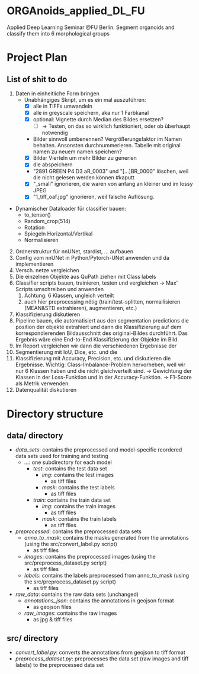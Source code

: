 # ORGAnoids_applied_DL_FU
Applied Deep Learning Seminar @FU Berlin. Segment organoids and classify them into 6 morphological groups 


# Project Plan
## List of shit to do

1. Daten in einheitliche Form bringen
   - Unabhängiges Skript, um es ein mal auszuführen:
     - [x] alle in TIFFs umwandeln
     - [x] alle in greyscale speichern, aka nur 1 Farbkanal
     - [x] optional: Vignette durch Median des Bildes ersetzen? 
       - [ ] -> Testen, on das so wirklich funktioniert, oder ob überhaupt notwendig
     - Bilder sinnvoll umbenennen? Vergrößerungsfaktor im Namen behalten. Ansonsten durchnummerieren. Tabelle mit original namen zu neuem namen speichern?
     - [x] Bilder Vierteln um mehr Bilder zu generien 
     - [x] die abspeichern
     - "2891 GREEN P4 D3 aR_0003" und "[...]BR_0000" löschen, weil die nicht gelesen werden können #kaputt
     - [x] "_small" ignorieren, die waren von anfang an kleiner und im lossy JPEG
     - [x] "1_tiff_oaf.jpg" ignorieren, weil falsche Auflösung.
  - Dynamischer Dataloader für classifier bauen:
     - to_tensor()
     - Random_crop(514)
     - Rotation
     - Spiegeln Horizontal/Vertikal
     - Normalisieren

2. Ordnerstruktur für nnUNet, stardist, ... aufbauen
3. Config vom nnUNet in Python/Pytorch-UNet anwenden und da implementieren
4. Versch. netze vergleichen
5. Die einzelnen Objekte aus QuPath ziehen mit Class labels
6. Classifier scripts bauen, trainieren, testen und vergleichen -> Max' Scripts umschreiben und anwenden
   1. Achtung: 6 Klassen, ungleich verteilt
   2. auch hier preprocessing nötig (train/test-splitten, normailisieren (MEAN&STD extrahieren), augmentieren, etc.)
7. Klassifizierung diskutieren
8. Pipeline bauen, die automatisiert aus den segmentation predictions die position der objekte extrahiert und dann die Klassifizierung auf dem korrespondierenden Bildausschnitt des original-Bildes durchführt. Das Ergebnis wäre eine End-to-End Klassifizierung der Objekte im Bild.
9.  Im Report vergleichen wir dann die verschiedenen Ergebnisse der 
   1.  Segmentierung mit IoU, Dice, etc. und die 
   2.  Klassifizierung mit Accuracy, Precision, etc. und diskutieren die Ergebnisse. Wichtig: Class-Imbalance-Problem hervorheben, weil wir nur 6 Klassen haben und die nicht gleichverteilt sind. -> Gewichtung der Klassen in der Loss-Funktion und in der Accuracy-Funktion. -> F1-Score als Metrik verwenden.
10. Datenqualität diskutieren


# Directory structure
## data/ directory

- _data_sets_: contains the preprocessed and model-specific reordered data sets used for training and testing
    - _..._: one subdirectory for each model
      - _test_: contains the test data set
        - _img_: contains the test images
          - as tiff files
        - _mask_: contains the test labels
          - as tiff files
      - _train_: contains the train data set
        - _img_: contains the train images
          - as tiff files
        - _mask_: contains the train labels
          - as tiff files
- _preprocessed_: contains the preprocessed data sets
    - _anno_to_mask_: contains the masks generated from the annotations (using the src/convert_label.py script)
      - as tiff files
    - _images_: contains the preprocessed images (using the src/preprocess_dataset.py script)
      - as tiff files
    - _labels_: contains the labels preprocessed from anno_to_mask (using the src/preprocess_dataset.py script)
      - as tiff files
- _raw_data_: contains the raw data sets (unchanged)
  - _annotations_json_: contains the annotations in geojson format
    - as geojson files
  - _raw_images_: contains the raw images
    - as jpg & tiff files

## src/ directory

- _convert_label.py_: converts the annotations from geojson to tiff format
- _preprocess_dataset.py_: preprocesses the data set (raw images and tiff labels) to the preprocessed data set
